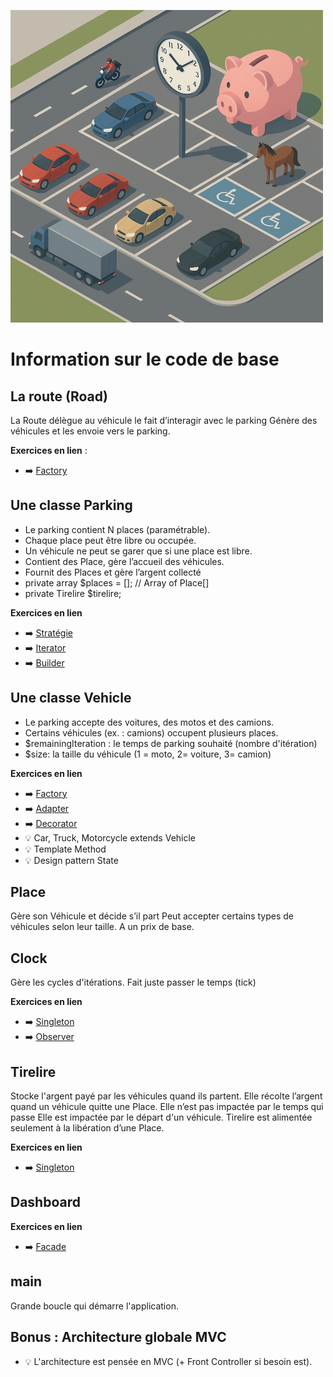 
![parking_complex](images/parking_complex.png)

# Information sur le code de base

##  La route (Road)
La Route délègue au véhicule le fait d’interagir avec le parking
Génère des véhicules et les envoie vers le parking.

**Exercices en lien** :
- ➡️ [Factory](exercices/Factory.md)

## Une classe Parking
- Le parking contient N places (paramétrable).
- Chaque place peut être libre ou occupée.
- Un véhicule ne peut se garer que si une place est libre.
- Contient des Place, gère l’accueil des véhicules.
- Fournit des Places et gère l’argent collecté
- private array $places = []; // Array of Place[]
- private Tirelire $tirelire;

**Exercices en lien**
- ➡️ [Stratégie](exercices/Strategy.md)
- ➡️ [Iterator](exercices/Iterator.md)
- ➡️ [Builder](exercices/Builder.md) 


## Une classe Vehicle
- Le parking accepte des voitures, des motos et des camions.
- Certains véhicules (ex. : camions) occupent plusieurs places.
- $remainingIteration : le temps de parking souhaité (nombre d'itération)
- $size: la taille du véhicule (1 = moto, 2= voiture, 3= camion)

**Exercices en lien** 
- ➡️ [Factory](exercices/Factory.md)
- ➡️ [Adapter](exercices/Adapter.md)
- ➡️ [Decorator](exercices/Decorator.md)
- 💡 Car, Truck, Motorcycle extends Vehicle
- 💡 Template Method
- 💡 Design pattern State

## Place	
Gère son Véhicule et décide s’il part
Peut accepter certains types de véhicules selon leur taille. 
A un prix de base.
 
## Clock 
Gère les cycles d'itérations.
Fait juste passer le temps (tick)

**Exercices en lien** 
- ➡️ [Singleton](exercices/Singleton.md)
- ➡️ [Observer](exercices/Observer.md)

## Tirelire	
Stocke l'argent payé par les véhicules quand ils partent.
Elle récolte l’argent quand un véhicule quitte une Place.
Elle n’est pas impactée par le temps qui passe
Elle est impactée par le départ d'un véhicule.
Tirelire est alimentée seulement à la libération d’une Place.

**Exercices en lien** 
- ➡️ [Singleton](exercices/Singleton.md)

## Dashboard

**Exercices en lien** 
- ➡️ [Facade](exercices/Facade.md)

## main
Grande boucle qui démarre l'application.

## Bonus : Architecture globale MVC
- 💡 L'architecture est pensée en MVC (+ Front Controller si besoin est).
